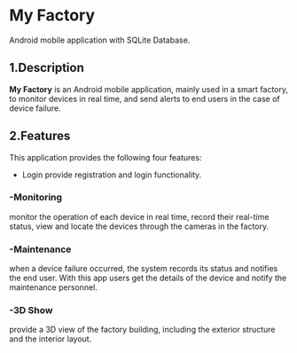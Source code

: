 
# My Factory
Android mobile application with SQLite Database.

<a name="desc"></a>
## 1.Description
**My Factory** is an Android mobile application, mainly used in a smart factory, to monitor devices in real time, and send alerts to end users in the case of device failure.

<a name="feat"></a>
## 2.Features
This application provides the following four features:  
* Login
provide registration and login functionality.
### -Monitoring
monitor the operation of each device in real time, record their real-time status, view and locate the devices through the cameras in the factory.
### -Maintenance
when a device failure occurred, the system records its status and notifies the end user. With this app users get the details of the device and notify the maintenance personnel.
### -3D Show
provide a 3D view of the factory building, including the exterior structure and the interior layout.
